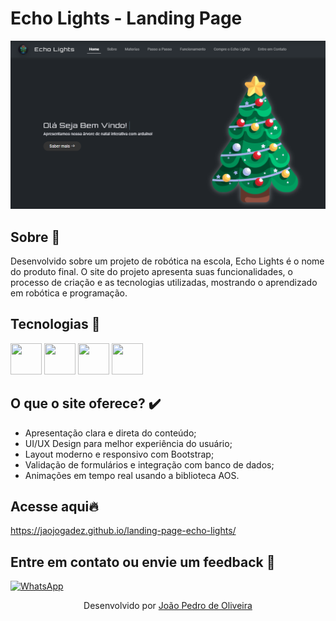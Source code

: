 # Echo Lights - Landing Page

![Design preview for the home web site](./design/echo-lights-home.png)

## Sobre 👋
Desenvolvido sobre um projeto de robótica na escola, Echo Lights é o nome do produto final. O site do projeto apresenta suas funcionalidades, o processo de criação e as tecnologias utilizadas, mostrando o aprendizado em robótica e programação. 

## Tecnologias 🚀
<span>
<img src="https://cdn.jsdelivr.net/gh/devicons/devicon@latest/icons/html5/html5-original.svg" width="50" height="50" />
<img src="https://cdn.jsdelivr.net/gh/devicons/devicon@latest/icons/css3/css3-original.svg" width="50" height="50" />
<img src="https://cdn.jsdelivr.net/gh/devicons/devicon@latest/icons/javascript/javascript-original.svg" width="50" height="50" />
<img loading="lazy" src="https://cdn.jsdelivr.net/gh/devicons/devicon@latest/icons/bootstrap/bootstrap-original.svg" width="50" height="50" />
</span>

## O que o site oferece? ✔️
<ul>
  <li>Apresentação clara e direta do conteúdo;</li>
  <li>UI/UX Design para melhor experiência do usuário;</li>
  <li>Layout moderno e responsivo com Bootstrap;</li>
  <li>Validação de formulários e integração com banco de dados;</li>
  <li>Animações em tempo real usando a biblioteca AOS.</li>
</ul>

## Acesse aqui🔥
https://jaojogadez.github.io/landing-page-echo-lights/

## Entre em contato ou envie um feedback 💬
[![WhatsApp](https://img.shields.io/badge/WhatsApp-25D366?style=for-the-badge&logo=whatsapp&logoColor=white)](https://wa.me/14920006654)



<p align="center"> Desenvolvido por <a href="https://github.com/jaojogadez">João Pedro de Oliveira</a> </p>


